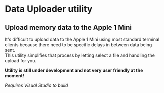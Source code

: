 # Data Uploader utility

## Upload memory data to the Apple 1 Mini

It's difficult to upload data to the Apple 1 Mini using most standard terminal clients because there need to be specific delays in between data being sent.  
This utility simplifies that process by letting select a file and handling the upload for you.  

**Utility is still under development and not very user friendly at the moment!**  

*Requires Visual Studio to build*